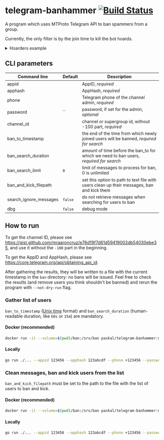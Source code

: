 # telegram-banhammer [![Build Status](https://github.com/paskal/telegram-banhammer/workflows/build/badge.svg)](https://github.com/paskal/telegram-banhammer/actions)

A program which uses MTProto Telegram API to ban spammers from a group.

Currently, the only filter is by the join time to kill the bot hoards.

<details><summary>Hoarders example</summary>

![](images/hoard.png)
</details>

## CLI parameters

| Command line           | Default | Description                                                                                |
|------------------------|---------|--------------------------------------------------------------------------------------------|
| appid                  |         | AppID, _required_                                                                          |
| apphash                |         | AppHash, _required_                                                                        |
| phone                  |         | Telegram phone of the channel admin, _required_                                            |
| password               | ``      | password, if set for the admin, _optional_                                                 |
| channel_id             |         | channel or supergroup id, without -100 part, _required_                                    |
| ban_to_timestamp       |         | the end of the time from which newly joined users will be banned, _required for search_    |
| ban_search_duration    |         | amount of time before the ban_to for which we need to ban users, _required for search_     |
| ban_search_limit       | `0`     | limit of messages to process for ban, 0 is unlimited                                       |
| ban_and_kick_filepath  |         | set this option to path to text file with users clean up their messages, ban and kick them |
| search_ignore_messages | `false` | do not retrieve messages when searching for users to ban                                   |
| dbg                    | `false` | debug mode                                                                                 |


## How to run

To get the channel ID, please see https://gist.github.com/mraaroncruz/e76d19f7d61d59419002db54030ebe35, and use it without the `-100` part in the beginning.

To get the AppID and AppHash, please see https://core.telegram.org/api/obtaining_api_id.

After gathering the results, they will be written to a file with the current timestamp in the `ban` directory: no bans will be issued. Feel free to check the results (and remove users you think shouldn't be banned) and rerun the program with `--not-dry-run` flag.

### Gather list of users

`ban_to_timestamp` ([Unix time](https://en.wikipedia.org/wiki/Unix_time) format) and `ban_search_duration` (human-readable duration, like `60s` or `15m`) are mandatory.

#### Docker (recommended)

```bash
docker run -it --volume=$(pwd)/ban:/srv/ban paskal/telegram-banhammer:master /srv/telegram-banhammer --appid 123456 --apphash 123abcdf --phone +123456 --password "pass_if_present" --channel_id 1234567 --ban_to 1666887600 --ban_search_duration 3m
```

#### Locally

```bash
go run ./... --appid 123456 --apphash 123abcdf --phone +123456 --password "pass_if_present" --channel_id 1234567 --ban_to 1666887600 --ban_search_duration 3m
```

### Clean messages, ban and kick users from the list

`ban_and_kick_filepath` must be set to the path to the file with the list of users to ban and kick.

#### Docker (recommended)

```bash
docker run -it --volume=$(pwd)/ban:/srv/ban paskal/telegram-banhammer:master /srv/telegram-banhammer --appid 123456 --apphash 123abcdf --phone +123456 --password "pass_if_present" --ban_and_kick_filepath ban/telegram-banhammer-2022-10-28T22-03-40.users.csv
```

#### Locally

```bash
go run ./... --appid 123456 --apphash 123abcdf --phone +123456 --password "pass_if_present" --channel_id 1234567 --ban_and_kick_filepath ban/telegram-banhammer-2022-10-28T22-03-40.users.csv
```
